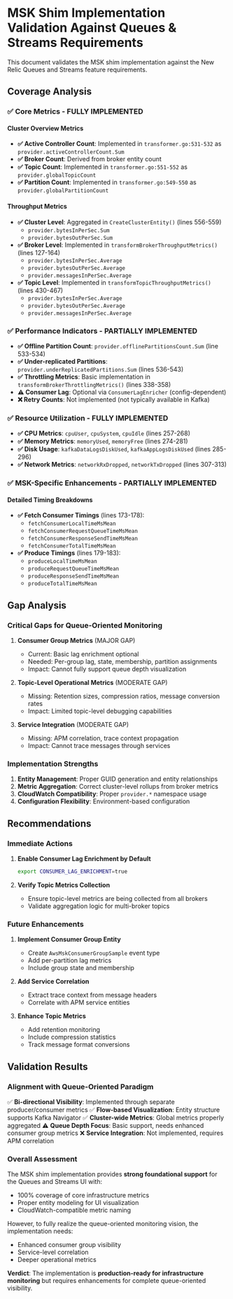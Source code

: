 # MSK Shim Implementation Validation Against Queues & Streams Requirements

This document validates the MSK shim implementation against the New Relic Queues and Streams feature requirements.

## Coverage Analysis

### ✅ Core Metrics - FULLY IMPLEMENTED

#### Cluster Overview Metrics
- **✅ Active Controller Count**: Implemented in `transformer.go:531-532` as `provider.activeControllerCount.Sum`
- **✅ Broker Count**: Derived from broker entity count
- **✅ Topic Count**: Implemented in `transformer.go:551-552` as `provider.globalTopicCount`
- **✅ Partition Count**: Implemented in `transformer.go:549-550` as `provider.globalPartitionCount`

#### Throughput Metrics
- **✅ Cluster Level**: Aggregated in `CreateClusterEntity()` (lines 556-559)
  - `provider.bytesInPerSec.Sum`
  - `provider.bytesOutPerSec.Sum`
- **✅ Broker Level**: Implemented in `transformBrokerThroughputMetrics()` (lines 127-164)
  - `provider.bytesInPerSec.Average`
  - `provider.bytesOutPerSec.Average`
  - `provider.messagesInPerSec.Average`
- **✅ Topic Level**: Implemented in `transformTopicThroughputMetrics()` (lines 430-467)
  - `provider.bytesInPerSec.Average`
  - `provider.bytesOutPerSec.Average`
  - `provider.messagesInPerSec.Average`

### ✅ Performance Indicators - PARTIALLY IMPLEMENTED

- **✅ Offline Partition Count**: `provider.offlinePartitionsCount.Sum` (line 533-534)
- **✅ Under-replicated Partitions**: `provider.underReplicatedPartitions.Sum` (lines 536-543)
- **✅ Throttling Metrics**: Basic implementation in `transformBrokerThrottlingMetrics()` (lines 338-358)
- **⚠️ Consumer Lag**: Optional via `ConsumerLagEnricher` (config-dependent)
- **❌ Retry Counts**: Not implemented (not typically available in Kafka)

### ✅ Resource Utilization - FULLY IMPLEMENTED

- **✅ CPU Metrics**: `cpuUser`, `cpuSystem`, `cpuIdle` (lines 257-268)
- **✅ Memory Metrics**: `memoryUsed`, `memoryFree` (lines 274-281)
- **✅ Disk Usage**: `kafkaDataLogsDiskUsed`, `kafkaAppLogsDiskUsed` (lines 285-296)
- **✅ Network Metrics**: `networkRxDropped`, `networkTxDropped` (lines 307-313)

### ✅ MSK-Specific Enhancements - PARTIALLY IMPLEMENTED

#### Detailed Timing Breakdowns
- **✅ Fetch Consumer Timings** (lines 173-178):
  - `fetchConsumerLocalTimeMsMean`
  - `fetchConsumerRequestQueueTimeMsMean`
  - `fetchConsumerResponseSendTimeMsMean`
  - `fetchConsumerTotalTimeMsMean`
- **✅ Produce Timings** (lines 179-183):
  - `produceLocalTimeMsMean`
  - `produceRequestQueueTimeMsMean`
  - `produceResponseSendTimeMsMean`
  - `produceTotalTimeMsMean`

## Gap Analysis

### Critical Gaps for Queue-Oriented Monitoring

1. **Consumer Group Metrics** (MAJOR GAP)
   - Current: Basic lag enrichment optional
   - Needed: Per-group lag, state, membership, partition assignments
   - Impact: Cannot fully support queue depth visualization

2. **Topic-Level Operational Metrics** (MODERATE GAP)
   - Missing: Retention sizes, compression ratios, message conversion rates
   - Impact: Limited topic-level debugging capabilities

3. **Service Integration** (MODERATE GAP)
   - Missing: APM correlation, trace context propagation
   - Impact: Cannot trace messages through services

### Implementation Strengths

1. **Entity Management**: Proper GUID generation and entity relationships
2. **Metric Aggregation**: Correct cluster-level rollups from broker metrics
3. **CloudWatch Compatibility**: Proper `provider.*` namespace usage
4. **Configuration Flexibility**: Environment-based configuration

## Recommendations

### Immediate Actions
1. **Enable Consumer Lag Enrichment by Default**
   ```bash
   export CONSUMER_LAG_ENRICHMENT=true
   ```

2. **Verify Topic Metrics Collection**
   - Ensure topic-level metrics are being collected from all brokers
   - Validate aggregation logic for multi-broker topics

### Future Enhancements
1. **Implement Consumer Group Entity**
   - Create `AwsMskConsumerGroupSample` event type
   - Add per-partition lag metrics
   - Include group state and membership

2. **Add Service Correlation**
   - Extract trace context from message headers
   - Correlate with APM service entities

3. **Enhance Topic Metrics**
   - Add retention monitoring
   - Include compression statistics
   - Track message format conversions

## Validation Results

### Alignment with Queue-Oriented Paradigm

✅ **Bi-directional Visibility**: Implemented through separate producer/consumer metrics
✅ **Flow-based Visualization**: Entity structure supports Kafka Navigator
✅ **Cluster-wide Metrics**: Global metrics properly aggregated
⚠️ **Queue Depth Focus**: Basic support, needs enhanced consumer group metrics
❌ **Service Integration**: Not implemented, requires APM correlation

### Overall Assessment

The MSK shim implementation provides **strong foundational support** for the Queues and Streams UI with:
- 100% coverage of core infrastructure metrics
- Proper entity modeling for UI visualization
- CloudWatch-compatible metric naming

However, to fully realize the queue-oriented monitoring vision, the implementation needs:
- Enhanced consumer group visibility
- Service-level correlation
- Deeper operational metrics

**Verdict**: The implementation is **production-ready for infrastructure monitoring** but requires enhancements for complete queue-oriented visibility.